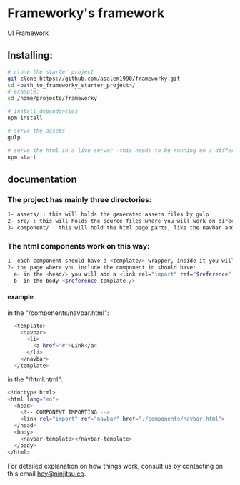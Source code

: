 # Frameworky's framework
UI Framework

## Installing:

``` bash
# clone the starter project
git clone https://github.com/asalem1990/frameworky.git
cd <bath_to_frameworky_starter_project>/
# example:
cd /home/projects/frameworky

# install dependencies
npm install

# serve the assets
gulp

# serve the html in a live server -this needs to be running on a different terminal tab-
npm start

```

## documentation

### The project has mainly three directories:
``` bash
1- assets/ : this will holds the generated assets files by gulp
2- src/ : this will holds the source files where you will work on directly, like the SASS files and the js files.
3- component/ : this will hold the html page parts, like the navbar and the footer.
```

### The html components work on this way:
``` bash
1- each component should have a <template/> wrapper, inside it you will implement the needed html
2- the page where you include the component in should have:
  a- in the <head/> you will add a <link rel="import" ref="$reference" href="./components/$component_name.html">
  b- in the body <$reference-template />
  ```

#### example
in the "/components/navbar.html":
``` bash
  <template>
    <navbar>
      <li>
        <a href="#">Link</a>
      </li>
    </navbar>
  </template>
```

in the "/html.html":
``` bash
<!doctype html>
<html lang="en">
  <head>
    <!-- COMPONENT IMPORTING -->
    <link rel="import" ref="navbar" href="./components/navbar.html">
  </head>
  <body>
    <navbar-template></navbar-template>
  </body>
</html>
```


For detailed explanation on how things work, consult us by contacting on this email hey@ninjitsu.co.
